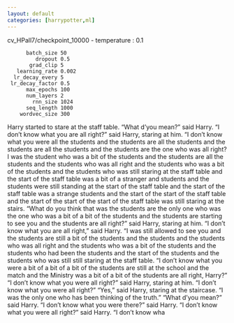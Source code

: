 ```yaml
---
layout: default
categories: [harrypotter,ml]
---
```


cv_HPall7/checkpoint_10000 - temperature : 0.1

          batch_size 50
             dropout 0.5
           grad_clip 5
       learning_rate 0.002
      lr_decay_every 5
     lr_decay_factor 0.5
          max_epochs 100
          num_layers 2
            rnn_size 1024
          seq_length 1000
        wordvec_size 300

 

Harry started to stare at the staff table. 
“What d’you mean?” said Harry. 
“I don’t know what you are all right?” said Harry, staring at him. “I don’t know what you were all the students and the students are all the students and the students are all the students and the students are the one who was all right? I was the student who was a bit of the students and the students are all the students and the students who was all right and the students who was a bit of the students and the students who was still staring at the staff table and the start of the staff table was a bit of a stranger and students and the students were still standing at the start of the staff table and the start of the staff table was a strange students and the start of the start of the staff table and the start of the start of the start of the staff table was still staring at the stairs. 
“What do you think that was the students are the only one who was the one who was a bit of a bit of the students and the students are starting to see you and the students are all right?” said Harry, staring at him. 
“I don’t know what you are all right,” said Harry. “I was still allowed to see you and the students are still a bit of the students and the students and the students who was all right and the students who was a bit of the students and the students who had been the students and the start of the students and the students who was still still staring at the staff table. 
“I don’t know what you were a bit of a bit of a bit of the students are still at the school and the match and the Ministry was a bit of a bit of the students are all right, Harry?” “I don’t know what you were all right?” said Harry, staring at him. “I don’t know what you were all right?” “Yes,” said Harry, staring at the staircase. “I was the only one who has been thinking of the truth.” “What d’you mean?” said Harry. 
“I don’t know what you were there?” said Harry. 
“I don’t know what you were all right?” said Harry. 
“I don’t know wha	


